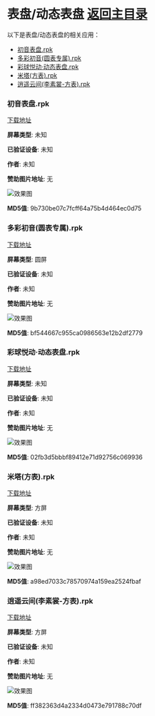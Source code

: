 # 表盘/动态表盘 [返回主目录](..\..\README.md)

以下是表盘/动态表盘的相关应用：

- [初音表盘.rpk](#初音表盘)
- [多彩初音(圆表专属).rpk](#多彩初音(圆表专属))
- [彩球悦动·动态表盘.rpk](#彩球悦动·动态表盘)
- [米塔(方表).rpk](#米塔(方表))
- [逍遥云间(李素裳-方表).rpk](#逍遥云间(李素裳-方表))

### 初音表盘.rpk <a name="初音表盘"></a>
[下载地址](https://github.akams.cn/https://github.com/tian1326/BlueOS-App-Library/raw/refs/heads/main/表盘/动态表盘/初音表盘.rpk)

**屏幕类型**: 未知

**已验证设备**: 未知

**作者**: 未知

**赞助图片地址**: 无

![效果图](..\..\..\img\无.png)

**MD5值**: 9b730be07c7fcff64a75b4d464ec0d75

### 多彩初音(圆表专属).rpk <a name="多彩初音(圆表专属)"></a>
[下载地址](https://github.akams.cn/https://github.com/tian1326/BlueOS-App-Library/raw/refs/heads/main/表盘/动态表盘/多彩初音(圆表专属).rpk)

**屏幕类型**: 圆屏

**已验证设备**: 未知

**作者**: 未知

**赞助图片地址**: 无

![效果图](..\..\..\img\无.png)

**MD5值**: bf544667c955ca0986563e12b2df2779

### 彩球悦动·动态表盘.rpk <a name="彩球悦动·动态表盘"></a>
[下载地址](https://github.akams.cn/https://github.com/tian1326/BlueOS-App-Library/raw/refs/heads/main/表盘/动态表盘/彩球悦动·动态表盘.rpk)

**屏幕类型**: 未知

**已验证设备**: 未知

**作者**: 未知

**赞助图片地址**: 无

![效果图](..\..\..\img\无.png)

**MD5值**: 02fb3d5bbbf89412e71d92756c069936

### 米塔(方表).rpk <a name="米塔(方表)"></a>
[下载地址](https://github.akams.cn/https://github.com/tian1326/BlueOS-App-Library/raw/refs/heads/main/表盘/动态表盘/米塔(方表).rpk)

**屏幕类型**: 方屏

**已验证设备**: 未知

**作者**: 未知

**赞助图片地址**: 无

![效果图](..\..\..\img\无.png)

**MD5值**: a98ed7033c78570974a159ea2524fbaf

### 逍遥云间(李素裳-方表).rpk <a name="逍遥云间(李素裳-方表)"></a>
[下载地址](https://github.akams.cn/https://github.com/tian1326/BlueOS-App-Library/raw/refs/heads/main/表盘/动态表盘/逍遥云间(李素裳-方表).rpk)

**屏幕类型**: 方屏

**已验证设备**: 未知

**作者**: 未知

**赞助图片地址**: 无

![效果图](..\..\..\img\无.png)

**MD5值**: ff382363d4a2334d0473e791788c70df

